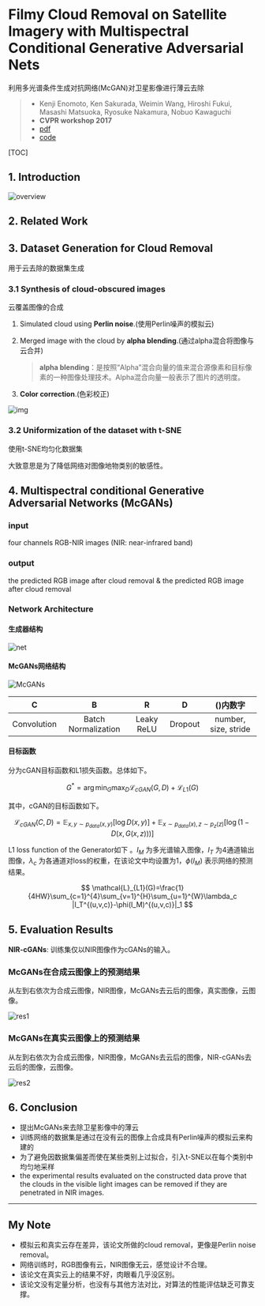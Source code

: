 # Filmy Cloud Removal on Satellite Imagery with Multispectral Conditional Generative Adversarial Nets 

利用多光谱条件生成对抗网络(McGAN)对卫星影像进行薄云去除

> - Kenji Enomoto, Ken Sakurada, Weimin Wang, Hiroshi Fukui, Masashi Matsuoka,
>   Ryosuke Nakamura, Nobuo Kawaguchi
> - **CVPR workshop 2017**
> - [pdf](https://arxiv.org/abs/1710.04835)
> - [code](https://github.com/enomotokenji/mcgan-cvprw2017-pytorch)

[TOC]

## 1. Introduction

![overview](./overview.png)

## 2. Related Work

## 3. Dataset Generation for Cloud Removal 

用于云去除的数据集生成

### 3.1 Synthesis of cloud-obscured images 

云覆盖图像的合成

1. Simulated cloud using **Perlin noise**.(使用Perlin噪声的模拟云)

2. Merged image with the cloud by **alpha blending**.(通过alpha混合将图像与云合并) 

   > **alpha blending**：是按照“Alpha”混合向量的值来混合源像素和目标像素的一种图像处理技术。Alpha混合向量一般表示了图片的透明度。

3. **Color correction**.(色彩校正)

![img](./synthsis.png)

### 3.2 Uniformization of the dataset with t-SNE 

使用t-SNE均匀化数据集

大致意思是为了降低网络对图像地物类别的敏感性。

## 4. Multispectral conditional Generative Adversarial Networks (McGANs) 

### input
four channels RGB-NIR images (NIR: near-infrared band)

### output
the predicted RGB image after cloud removal  & the predicted RGB image after cloud removal 

### Network Architecture

#### 生成器结构

![net](./net.png)

#### McGANs网络结构

![McGANs](./net_McGANs.png)

|      C      |          B          |     R      |    D    |       ()内数字       |
| :---------: | :-----------------: | :--------: | :-----: | :------------------: |
| Convolution | Batch Normalization | Leaky ReLU | Dropout | number, size, stride |

#### 目标函数

分为cGAN目标函数和L1损失函数。总体如下。

$$
G^*=\arg{\min_G{\max_D{\mathcal{L}_{cGAN}(G,D)}}}+\mathcal{L}_{L1}(G)
$$

其中，cGAN的目标函数如下。

$$
\mathcal{L}_{cGAN}(C,D)=\mathbb{E}_{x,y\sim p_{data}(x,y)}[\log{D(x,y)}]+\mathbb{E}_{x\sim p_{data}(x),z\sim p_{z}(z)}[\log(1-D(x,G(x,z)))]
$$

L1 loss function of the Generator如下 。$I_M$ 为多光谱输入图像，$I_T$ 为4通道输出图像，$\lambda_c$ 为各通道对loss的权重，在该论文中均设置为1，$\phi(I_M)$ 表示网络的预测结果。

$$
\mathcal{L}_{L1}(G)=\frac{1}{4HW}\sum_{c=1}^{4}\sum_{v=1}^{H}\sum_{u=1}^{W}\lambda_c |I_T^{(u,v,c)}-\phi(I_M)^{(u,v,c)}|_1
$$

## 5. Evaluation Results 

**NIR-cGANs**: 训练集仅以NIR图像作为cGANs的输入。

### McGANs在合成云图像上的预测结果

从左到右依次为合成云图像，NIR图像，McGANs去云后的图像，真实图像，云图像。

![res1](res1.png)

### McGANs在真实云图像上的预测结果

从左到右依次为合成云图像，NIR图像，McGANs去云后的图像，NIR-cGANs去云后的图像，云图像。

![res2](res2.png)

## 6. Conclusion 

- 提出McGANs来去除卫星影像中的薄云
- 训练网络的数据集是通过在没有云的图像上合成具有Perlin噪声的模拟云来构建的
- 为了避免因数据集偏差而使在某些类别上过拟合，引入t-SNE以在每个类别中均匀地采样
- the experimental results evaluated on the constructed data prove that the clouds in the visible light images can be removed if they are penetrated in NIR images. 

---

## My Note

- 模拟云和真实云存在差异，该论文所做的cloud removal，更像是Perlin noise removal。
- 网络训练时，RGB图像有云，NIR图像无云，感觉设计不合理。
- 该论文在真实云上的结果不好，肉眼看几乎没区别。
- 该论文没有定量分析，也没有与其他方法对比，对算法的性能评估缺乏可靠支撑。

